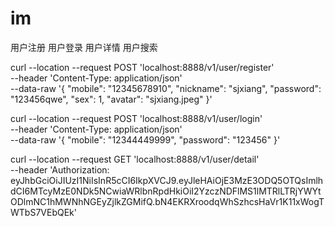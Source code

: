 

# im

>

用户注册
用户登录
用户详情
用户搜索

curl --location --request POST 'localhost:8888/v1/user/register' \
--header 'Content-Type: application/json' \
--data-raw '{
    "mobile":   "12345678910",
    "nickname": "sjxiang",
    "password": "123456qwe",
    "sex":      1,
    "avatar": "sjxiang.jpeg"
}'


curl --location --request POST 'localhost:8888/v1/user/login' \
--header 'Content-Type: application/json' \
--data-raw '{
    "mobile": "12344449999",
    "password": "123456"
}'



curl --location --request GET 'localhost:8888/v1/user/detail' \
--header 'Authorization: eyJhbGciOiJIUzI1NiIsInR5cCI6IkpXVCJ9.eyJleHAiOjE3MzE3ODQ5OTQsImlhdCI6MTcyMzE0NDk5NCwiaWRlbnRpdHkiOiI2YzczNDFlMS1lMTRlLTRjYWYtODlmNC1hMWNhNGEyZjlkZGMifQ.bN4EKRXroodqWhSzhcsHaVr1K11xWogTWTbS7VEbQEk'
